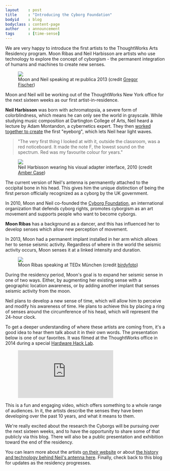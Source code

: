 ```yaml
---
layout    : post
title     : "Introducing the Cyborg Foundation"
bodyid    : blog
bodyclass : content-page
author    : announcement
tags      : [time-sense]
---
```

We are very happy to introduce the first artists to the ThoughtWorks Arts Residency program. Moon Ribas and Neil Harbisson are artists who use technology to explore the concept of cyborgism - the permanent integration of humans and machines to create new senses.

<figure>
	<img src="/images/posts/2016-05-23-introducing-cyborg-foundation/republica.jpg" />
	<figcaption>Moon and Neil speaking at re:publica 2013 (credit <a href="https://www.flickr.com/photos/re-publica/8719248246/in/photolist-ehuqJj-ehqnmQ-ehqnh5-ehoGKB-ehoGP4-nvx7Uz-59nbLe-nvBQdE-nvBQ5J-59vhrc-eikB4T-59zvGY-59ndD8-59zwkd-59zw3E-nvCqXi-eikAMg-59vhGr-59ndVr-59nd4v-59rqej-59ndne/">Gregor Fischer</a>)</figcaption>
</figure>

Moon and Neil will be working out of the ThoughtWorks New York office for the next sixteen weeks as our first artist-in-residence.

<!--excerpt-ends-->

<strong>Neil Harbisson</strong> was born with achromatopsia, a severe form of colorblindness, which means he can only see the world in grayscale. While studying music composition at Dartington College of Arts, Neil heard a lecture by Adam Montandon, a cybernetics expert. They then <a href="http://cyborgproject.com/pdf/Neil-Harbisson-A-cyborg-artist.pdf">worked together to create</a> the first "eyeborg", which lets Neil hear light waves. 

<blockquote>"The very first thing I looked at with it, outside the classroom, was a red noticeboard. It made the note F, the lowest sound on the spectrum. Red was my favourite colour for years."</blockquote>

<figure>
	<img src="/images/posts/2016-05-23-introducing-cyborg-foundation/eyeborg.jpg" />
	<figcaption>Neil Harbisson wearing his visual adapter interface, 2010 (credit <a href="https://www.flickr.com/photos/caseorganic/4677660848/">Amber Case</a>)</figcaption>
</figure>

The current version of Neil's antenna is permanently attached to the occipital bone in his head. This gives him the unique distinction of being the first person officially recognized as a cyborg by the UK government.

In 2010, Moon and Neil co-founded the <a href="https://en.wikipedia.org/wiki/Cyborg_Foundation">Cyborg Foundation</a>, an international organization that defends cyborg rights, promotes cyborgism as an art movement and supports people who want to become cyborgs.

<strong>Moon Ribas</strong> has a background as a dancer, and this has influenced her to develop senses which allow new perception of movement.

In 2013, Moon had a permanent implant installed in her arm which allows her to sense seismic activity. Regardless of where in the world the seismic activity occurs, Moon senses it at a linked intensity and duration.

<figure>
	<img src="/images/posts/2016-05-23-introducing-cyborg-foundation/moon-tedx.jpg" />
	<figcaption>Moon Ribas speaking at TEDx M&#252;nchen (credit <a href="https://www.flickr.com/photos/tedxberlin/15921938041/">birdyfoto</a>)</figcaption>
</figure>

During the residency period, Moon's goal is to expand her seismic sense in one of two ways. Either, by augmenting her existing sense with a geographic location awareness, or by adding another implant that senses seismic activity from the moon.

Neil plans to develop a new sense of time, which will allow him to perceive and modify his awareness of time. He plans to achieve this by placing a ring of senses around the circumference of his head, which will represent the 24-hour clock.

To get a deeper understanding of where these artists are coming from, it's a good idea to hear them talk about it in their own words. The presentation below is one of our favorites. It was filmed at the ThoughtWorks office in 2014 during a special <a href="http://hardwarehacklab.io">Hardware Hack Lab</a>.

<figure class="video">
	<iframe src="https://www.youtube.com/embed/d52RxsfPpu0" frameborder="0" allowfullscreen></iframe>
</figure>

This is a fun and engaging video, which offers something to a whole range of audiences. In it, the artists describe the senses they have been developing over the past 10 years, and what it means to them.

We're really excited about the research the Cyborgs will be pursuing over the next sixteen weeks, and to have the opportunity to share some of that publicly via this blog. There will also be a public presentation and exhibition toward the end of the residency.

You can learn more about the artists <a href="http://cyborgproject.com/">on their website</a> or about <a href="http://cyborgproject.com/pdf/Neil-Harbisson-A-cyborg-artist.pdf">the history and technology behind Neil's antenna here</a>. Finally, check back to this blog for updates as the residency progresses.




